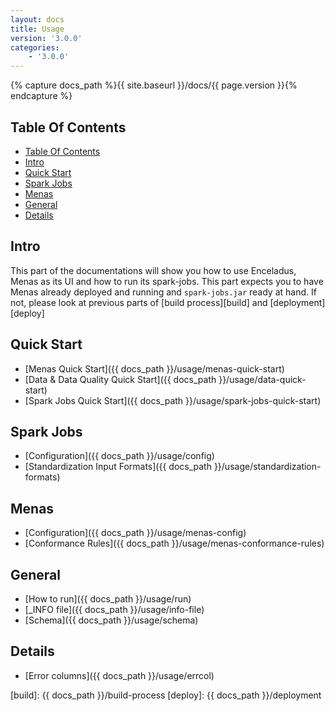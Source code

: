```yaml
---
layout: docs
title: Usage
version: '3.0.0'
categories:
    - '3.0.0'
---
```

{% capture docs_path %}{{ site.baseurl }}/docs/{{ page.version }}{% endcapture %}

## Table Of Contents

<!-- toc -->
- [Table Of Contents](#table-of-contents)
- [Intro](#intro)
- [Quick Start](#quick-start)
- [Spark Jobs](#spark-jobs)
- [Menas](#menas)
- [General](#general)
- [Details](#details)
<!-- tocstop -->

## Intro

This part of the documentations will show you how to use Enceladus, Menas as its UI and how to run its spark-jobs. This part expects you to have Menas already deployed and running and `spark-jobs.jar` ready at hand. If not, please look at previous parts of [build process][build] and [deployment][deploy]

## Quick Start

- [Menas Quick Start]({{ docs_path }}/usage/menas-quick-start)
- [Data & Data Quality Quick Start]({{ docs_path }}/usage/data-quick-start)
- [Spark Jobs Quick Start]({{ docs_path }}/usage/spark-jobs-quick-start)

## Spark Jobs

- [Configuration]({{ docs_path }}/usage/config)
- [Standardization Input Formats]({{ docs_path }}/usage/standardization-formats)

## Menas

- [Configuration]({{ docs_path }}/usage/menas-config)
- [Conformance Rules]({{ docs_path }}/usage/menas-conformance-rules)

## General

- [How to run]({{ docs_path }}/usage/run)
- [\_INFO file]({{ docs_path }}/usage/info-file)
- [Schema]({{ docs_path }}/usage/schema)

## Details

- [Error columns]({{ docs_path }}/usage/errcol)

[build]: {{ docs_path }}/build-process
[deploy]: {{ docs_path }}/deployment

